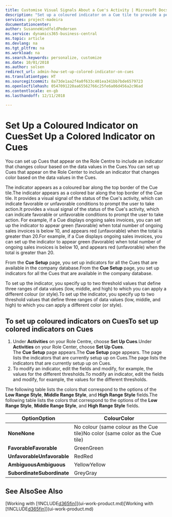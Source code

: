 ```yaml
---
title: Customise Visual Signals About a Cue's Activity | Microsoft Docs
description: "Set up a coloured indicator on a Cue tile to provide a personalised visual signal of the Cue’s activity."
services: project-madeira
documentationcenter: 
author: SusanneWindfeldPedersen
ms.service: dynamics365-business-central
ms.topic: article
ms.devlang: na
ms.tgt_pltfrm: na
ms.workload: na
ms.search.keywords: personalize, customize
ms.date: 10/01/2018
ms.author: solsen
redirect_url: admin-how-set-up-colored-indicator-on-cues
ms.translationtype: HT
ms.sourcegitcommit: 8a73de1aa2f4a0f633c401ea341bb7bde6579723
ms.openlocfilehash: 0547091220aa65562766c25fe6a06d456a2c96ad
ms.contentlocale: en-gb
ms.lasthandoff: 12/11/2018

---
```

# <a name="set-up-a-colored-indicator-on-cues"></a><span data-ttu-id="f7ad7-103">Set Up a Coloured Indicator on Cues</span><span class="sxs-lookup"><span data-stu-id="f7ad7-103">Set Up a Colored Indicator on Cues</span></span>
<span data-ttu-id="f7ad7-104">You can set up Cues that appear on the Role Centre to include an indicator that changes colour based on the data values in the Cues.</span><span class="sxs-lookup"><span data-stu-id="f7ad7-104">You can set up Cues that appear on the Role Center to include an indicator that changes color based on the data values in the Cues.</span></span>

<span data-ttu-id="f7ad7-105">The indicator appears as a coloured bar along the top border of the Cue tile.</span><span class="sxs-lookup"><span data-stu-id="f7ad7-105">The indicator appears as a colored bar along the top border of the Cue tile.</span></span> <span data-ttu-id="f7ad7-106">It provides a visual signal of the status of the Cue's activity, which can indicate favorable or unfavorable conditions to prompt the user to take action.</span><span class="sxs-lookup"><span data-stu-id="f7ad7-106">It provides a visual signal of the status of the Cue's activity, which can indicate favorable or unfavorable conditions to prompt the user to take action.</span></span> <span data-ttu-id="f7ad7-107">For example, if a Cue displays ongoing sales invoices, you can set up the indicator to appear green (favorable) when total number of ongoing sales invoices is below 10, and appears red (unfavorable) when the total is greater than 20.</span><span class="sxs-lookup"><span data-stu-id="f7ad7-107">For example, if a Cue displays ongoing sales invoices, you can set up the indicator to appear green (favorable) when total number of ongoing sales invoices is below 10, and appears red (unfavorable) when the total is greater than 20.</span></span>

<span data-ttu-id="f7ad7-108">From the **Cue Setup** page, you set up indicators for all the Cues that are available in the company database.</span><span class="sxs-lookup"><span data-stu-id="f7ad7-108">From the **Cue Setup** page, you set up indicators for all the Cues that are available in the company database.</span></span>

<span data-ttu-id="f7ad7-109">To set up the indicator, you specify up to two threshold values that define three ranges of data values (low, middle, and high) to which you can apply a different colour (or style).</span><span class="sxs-lookup"><span data-stu-id="f7ad7-109">To set up the indicator, you specify up to two threshold values that define three ranges of data values (low, middle, and high) to which you can apply a different color (or style).</span></span>

## <a name="to-set-up-colored-indicators-on-cues"></a><span data-ttu-id="f7ad7-110">To set up coloured indicators on Cues</span><span class="sxs-lookup"><span data-stu-id="f7ad7-110">To set up colored indicators on Cues</span></span>
1. <span data-ttu-id="f7ad7-111">Under **Activities** on your Role Centre, choose **Set Up Cues**.</span><span class="sxs-lookup"><span data-stu-id="f7ad7-111">Under **Activities** on your Role Center, choose **Set Up Cues**.</span></span>  
   <span data-ttu-id="f7ad7-112">The **Cue Setup** page appears.</span><span class="sxs-lookup"><span data-stu-id="f7ad7-112">The **Cue Setup** page appears.</span></span> <span data-ttu-id="f7ad7-113">The page lists the indicators that are currently setup up on Cues.</span><span class="sxs-lookup"><span data-stu-id="f7ad7-113">The page lists the indicators that are currently setup up on Cues.</span></span>
2. <span data-ttu-id="f7ad7-114">To modify an indicator, edit the fields and modify, for example, the values for the different thresholds.</span><span class="sxs-lookup"><span data-stu-id="f7ad7-114">To modify an indicator, edit the fields and modify, for example, the values for the different thresholds.</span></span>  

<span data-ttu-id="f7ad7-115">The following table lists the colors that correspond to the options of the **Low Range Style**, **Middle Range Style**, and **High Range Style** fields.</span><span class="sxs-lookup"><span data-stu-id="f7ad7-115">The following table lists the colors that correspond to the options of the **Low Range Style**, **Middle Range Style**, and **High Range Style** fields.</span></span>

| <span data-ttu-id="f7ad7-116">Option</span><span class="sxs-lookup"><span data-stu-id="f7ad7-116">Option</span></span> | <span data-ttu-id="f7ad7-117">Colour</span><span class="sxs-lookup"><span data-stu-id="f7ad7-117">Color</span></span> |
| --- | --- |
| <span data-ttu-id="f7ad7-118">**None**</span><span class="sxs-lookup"><span data-stu-id="f7ad7-118">**None**</span></span> |<span data-ttu-id="f7ad7-119">No colour (same colour as the Cue tile)</span><span class="sxs-lookup"><span data-stu-id="f7ad7-119">No color (same color as the Cue tile)</span></span>|
| <span data-ttu-id="f7ad7-120">**Favorable**</span><span class="sxs-lookup"><span data-stu-id="f7ad7-120">**Favorable**</span></span> |<span data-ttu-id="f7ad7-121">Green</span><span class="sxs-lookup"><span data-stu-id="f7ad7-121">Green</span></span> |
| <span data-ttu-id="f7ad7-122">**Unfavorable**</span><span class="sxs-lookup"><span data-stu-id="f7ad7-122">**Unfavorable**</span></span> |<span data-ttu-id="f7ad7-123">Red</span><span class="sxs-lookup"><span data-stu-id="f7ad7-123">Red</span></span> |
| <span data-ttu-id="f7ad7-124">**Ambiguous**</span><span class="sxs-lookup"><span data-stu-id="f7ad7-124">**Ambiguous**</span></span> |<span data-ttu-id="f7ad7-125">Yellow</span><span class="sxs-lookup"><span data-stu-id="f7ad7-125">Yellow</span></span> |
| <span data-ttu-id="f7ad7-126">**Subordinate**</span><span class="sxs-lookup"><span data-stu-id="f7ad7-126">**Subordinate**</span></span> |<span data-ttu-id="f7ad7-127">Grey</span><span class="sxs-lookup"><span data-stu-id="f7ad7-127">Gray</span></span> |

## <a name="see-also"></a><span data-ttu-id="f7ad7-128">See Also</span><span class="sxs-lookup"><span data-stu-id="f7ad7-128">See Also</span></span>
<span data-ttu-id="f7ad7-129">[Working with [!INCLUDE[d365fin](includes/d365fin_md.md)]](ui-work-product.md)</span><span class="sxs-lookup"><span data-stu-id="f7ad7-129">[Working with [!INCLUDE[d365fin](includes/d365fin_md.md)]](ui-work-product.md)</span></span>

